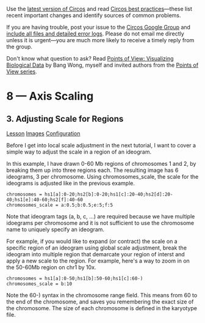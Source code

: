Use the [latest version of Circos](/software/download/circos/) and read
[Circos best
practices](/documentation/tutorials/reference/best_practices/)—these list
recent important changes and identify sources of common problems.

If you are having trouble, post your issue to the [Circos Google
Group](https://groups.google.com/group/circos-data-visualization) and [include
all files and detailed error logs](/support/support/). Please do not email me
directly unless it is urgent—you are much more likely to receive a timely
reply from the group.

Don't know what question to ask? Read [Points of View: Visualizing Biological
Data](https://www.nature.com/nmeth/journal/v9/n12/full/nmeth.2258.html) by
Bang Wong, myself and invited authors from the [Points of View
series](https://mk.bcgsc.ca/pointsofview).

# 8 — Axis Scaling

## 3\. Adjusting Scale for Regions

[Lesson](/documentation/tutorials/scaling/scale_regions/lesson)
[Images](/documentation/tutorials/scaling/scale_regions/images)
[Configuration](/documentation/tutorials/scaling/scale_regions/configuration)

Before I get into local scale adjustment in the next tutorial, I want to cover
a simple way to adjust the scale in a region of an ideogram.

In this example, I have drawn 0-60 Mb regions of chromosomes 1 and 2, by
breaking them up into three regions each. The resulting image has 6 ideograms,
3 per chromosome. Using chromosomes_scale, the scale for the ideograms is
adjusted like in the previous example.

    
    
    chromosomes = hs1[a]:0-20;hs2[b]:0-20;hs1[c]:20-40;hs2[d]:20-40;hs1[e]:40-60;hs2[f]:40-60
    chromosomes_scale = a:0.5;b:0.5;e:5;f:5
    

Note that ideogram tags (a, b, c, ...) are required because we have multiple
idoegrams per chromosome and it is not sufficient to use the chromosome name
to uniquely specify an ideogram.

For example, if you would like to expand (or contract) the scale on a specific
region of an ideogram using global scale adjustment, break the ideogram into
multiple region that demarcate your region of interst and apply a new scale to
the region. For example, here's a way to zoom in on the 50-60Mb region on chr1
by 10x.

    
    
    chromosomes = hs1[a]:0-50;hs1[b]:50-60;hs1[c]:60-)
    chromosomes_scale = b:10
    

Note the 60-) syntax in the chromosome range field. This means from 60 to the
end of the chromosome, and saves you remembering the exact size of the
chromosome. The size of each chromosome is defined in the karyotype file.

